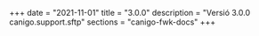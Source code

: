 +++
date        = "2021-11-01"
title       = "3.0.0"
description = "Versió 3.0.0 canigo.support.sftp"
sections    = "canigo-fwk-docs"
+++